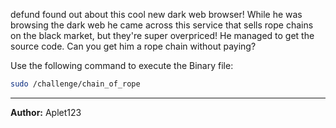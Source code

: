 defund found out about this cool new dark web browser! While he was browsing the dark web he came across this service that sells rope chains on the black market, but they're super overpriced! He managed to get the source code. Can you get him a rope chain without paying?

Use the following command to execute the Binary file:

```bash
sudo /challenge/chain_of_rope
```

---
**Author:** Aplet123
